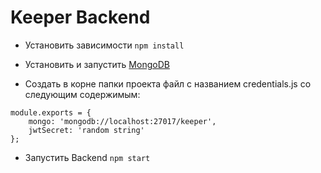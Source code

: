 # Keeper Backend

* Установить зависимости `npm install`

* Установить и запустить [MongoDB](https://docs.mongodb.com/manual/administration/install-community/)

* Создать в корне папки проекта файл с названием credentials.js со следующим содержимым:
```
module.exports = {
    mongo: 'mongodb://localhost:27017/keeper',
    jwtSecret: 'random string'
};
```

* Запустить Backend `npm start`

